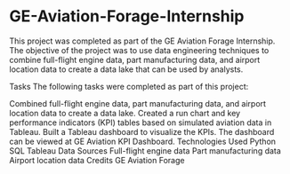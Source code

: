 # GE-Aviation-Forage-Internship
This project was completed as part of the GE Aviation Forage Internship. The objective of the project was to use data engineering techniques to combine full-flight engine data, part manufacturing data, and airport location data to create a data lake that can be used by analysts.

Tasks
The following tasks were completed as part of this project:

Combined full-flight engine data, part manufacturing data, and airport location data to create a data lake.
Created a run chart and key performance indicators (KPI) tables based on simulated aviation data in Tableau.
Built a Tableau dashboard to visualize the KPIs. The dashboard can be viewed at GE Aviation KPI Dashboard.
Technologies Used
Python
SQL
Tableau
Data Sources
Full-flight engine data
Part manufacturing data
Airport location data
Credits
GE Aviation
Forage

